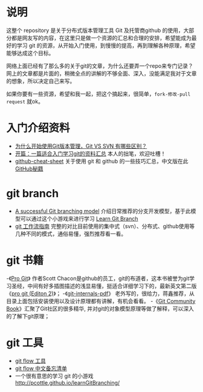 # 说明
这整个 repository 是关于分布式版本管理工具 Git 及托管商github 的使用，大部分都是网友写的内容，在这里只是做一个资源的汇总和合理的安排，希望能成为最好的学习 git 的资源，从开始入门使用，到慢慢的提高，再到理解各种原理，希望能够达成这个目标。

网络上面已经有了那么多的关于git的文章，为什么还要弄一个repo来专门记录？网上的文章都是片面的，稍微全点的讲解的不够全面、深入，没能满足我对于文章的想象，所以决定自己来写。

如果你要有一些资源，希望和我一起，把这个搞起来，很简单，`fork-修改-pull request` 就ok。

# 入门介绍资料
- [为什么开始使用Git版本管理，Git VS SVN 有哪些区别？](https://github.com/xirong/my-git/blob/master/why-git.md)
- [开篇：一篇适合入门学习git的资料汇总](https://github.com/xirong/my-git/blob/master/ixirong.com.md) 本人的拙笔，欢迎吐槽！
- [github-cheat-sheet](https://github.com/tiimgreen/github-cheat-sheet) 关于使用 git 和 github 的一些技巧汇总，中文版在此[GitHub秘籍](https://github.com/tiimgreen/github-cheat-sheet/blob/master/README.zh-cn.md)

# git branch 
- [A successful Git branching model](http://nvie.com/posts/a-successful-git-branching-model/) 介绍日常推荐的分支开发模型，基于此模型可以通过这个小游戏来进行学习 [Learn Git Branch](http://pcottle.github.io/learnGitBranching/)
- [git 工作流指南](https://github.com/oldratlee/translations/tree/master/git-workflows-and-tutorials) 完整的对比目前使用的集中式（svn）、分布式、github使用等几种不同的模式，通俗易懂，强烈推荐看一看。


# git 书籍
-《[Pro Git](http://git-scm.com/book/zh/v1)》 作者Scott Chacon是github的员工，git的布道者，这本书被誉为git学习圣经，中间有好多插图描述的浅显易懂，挺适合详细学习下的，最新英文第二版《[pro git (Editon 2)](http://git-scm.com/book/en/v2)》；
-《[git-internals-pdf](https://github.com/pluralsight/git-internals-pdf)》 老外写的，很给力，蒋鑫推荐，从目录上面包括安装使用以及设计原理都有讲解，有机会看看。
-《[Git Community Book](http://gitbook.liuhui998.com/)》汇聚了Git社区的很多精华,  并对git的对象模型原理等做了解释，可以深入的了解下git原理；

# git 工具
- [git flow 工具](https://github.com/nvie/gitflow)
- [git flow 中文备忘清单](http://danielkummer.github.io/git-flow-cheatsheet/index.zh_CN.html)
- 一个很有意思的学习 git 的小游戏 http://pcottle.github.io/learnGitBranching/ 